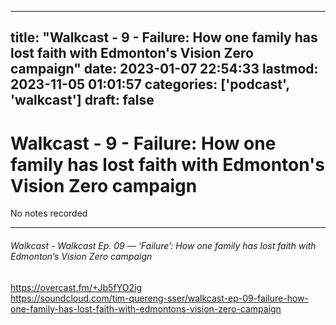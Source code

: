 
---
title: "Walkcast - 9 - Failure: How one family has lost faith with Edmonton's Vision Zero campaign"
date: 2023-01-07 22:54:33
lastmod: 2023-11-05 01:01:57
categories: ['podcast', 'walkcast']
draft: false
---


# Walkcast - 9 - Failure: How one family has lost faith with Edmonton's Vision Zero campaign

No notes recorded

- - -
###### Walkcast - Walkcast Ep. 09 — ‘Failure’: How one family has lost faith with Edmonton’s Vision Zero campaign

https://overcast.fm/+Jb5fYO2ig  
https://soundcloud.com/tim-quereng-sser/walkcast-ep-09-failure-how-one-family-has-lost-faith-with-edmontons-vision-zero-campaign

<!-- #public #podcast #walkcast -->

<!-- {BearID:E7C63473-5C44-4096-8E65-66AC7F96EF97-28016-00002D97D763C2D3} -->
